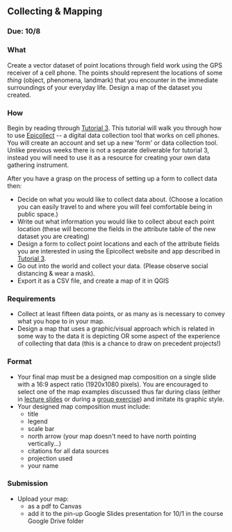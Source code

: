 <!-- ---
layout: page
title: Assignment 3
order: 11
--- -->

## Collecting & Mapping

### Due: 10/8

### What

Create a vector dataset of point locations through field work using the GPS receiver of a cell phone. The points should represent the locations of some *thing* (object, phenomena, landmark) that you encounter in the immediate surroundings of your everyday life. Design a map of the dataset you created.

### How

Begin by reading through [Tutorial 3](/methods-in-spatial-research-fa2021/tutorials/tutorial03/). This tutorial will walk you through how to use [Epicollect](https://five.epicollect.net/) -- a digital data collection tool that works on cell phones. You will create an account and set up a new 'form' or data collection tool. Unlike previous weeks there is not a separate deliverable for tutorial 3, instead you will need to use it as a resource for creating your own data gathering instrument. 

After you have a grasp on the process of setting up a form to collect data then:

- Decide on what you would like to collect data about. (Choose a location you can easily travel to and where you will feel comfortable being in public space.)
- Write out what information you would like to collect about each point location (these will become the fields in the attribute table of the new dataset you are creating)
- Design a form to collect point locations and each of the attribute fields you are interested in using the Epicollect website and app described in [Tutorial 3](/methods-in-spatial-research-fa2021/tutorials/tutorial03/).  
- Go out into the world and collect your data. (Please observe social distancing & wear a mask).
- Export it as a CSV file, and create a map of it in QGIS

### Requirements

- Collect at least fifteen data points, or as many as is necessary to convey what you hope to in your map.
- Design a map that uses a graphic/visual approach which is related in some way to the data it is depicting OR some aspect of the experience of collecting that data (this is a chance to draw on precedent projects!)

### Format

- Your final map must be a designed map composition on a single slide with a 16:9 aspect ratio (1920x1080 pixels). You are encouraged to select one of the map examples discussed thus far during class (either in [lecture slides](https://drive.google.com/open?id=1hfe-0J27vBXeW9y-oFTMd9KTYK48vPxP) or during a [group exercise](https://drive.google.com/open?id=1fvWKWTDh4f3LobTapJL-ZU9y-5k3LPE2)) and imitate its graphic style. 
- Your designed map composition must include:
  - title
  - legend
  - scale bar
  - north arrow (your map doesn't need to have north pointing vertically...)
  - citations for all data sources  
  - projection used
  - your name  

### Submission

- Upload your map:
  - as a pdf to Canvas
  - add it to the pin-up Google Slides presentation for 10/1 in the course Google Drive folder
